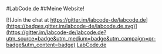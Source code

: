 #LabCode.de
##Meine Website!

[![Join the chat at https://gitter.im/labcode-de/labcode.de](https://badges.gitter.im/labcode-de/labcode.de.svg)](https://gitter.im/labcode-de/labcode.de?utm_source=badge&utm_medium=badge&utm_campaign=pr-badge&utm_content=badge)
[LabCode.de](http://labcode.de "LabCode.de") 